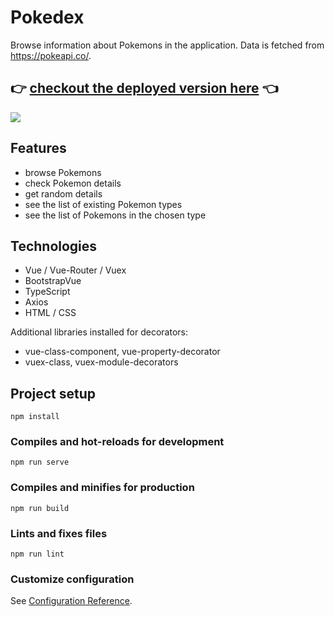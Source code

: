 # Pokedex

Browse information about Pokemons in the application. Data is fetched from https://pokeapi.co/.

## :point_right: [checkout the deployed version here](https://pokemons-vue-ts.netlify.app) :point_left:

![](pokemons.gif)

## Features

- browse Pokemons
- check Pokemon details
- get random details
- see the list of existing Pokemon types
- see the list of Pokemons in the chosen type 

## Technologies

- Vue / Vue-Router / Vuex
- BootstrapVue
- TypeScript
- Axios
- HTML / CSS

Additional libraries installed for decorators:
- vue-class-component, vue-property-decorator
- vuex-class, vuex-module-decorators

## Project setup
```
npm install
```

### Compiles and hot-reloads for development
```
npm run serve
```

### Compiles and minifies for production
```
npm run build
```

### Lints and fixes files
```
npm run lint
```

### Customize configuration
See [Configuration Reference](https://cli.vuejs.org/config/).
